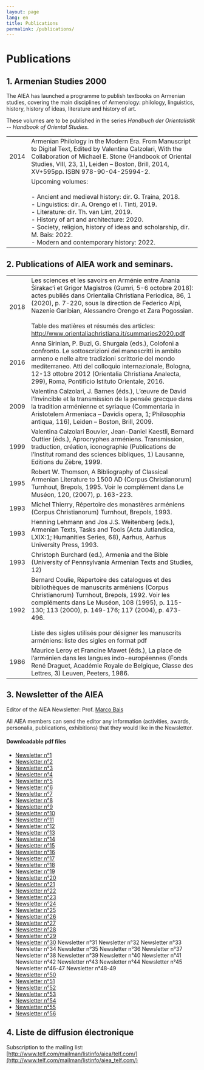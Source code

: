 ```yaml
---
layout: page
lang: en
title: Publications
permalink: /publications/
---
```


# Publications


## 1. Armenian Studies 2000

The AIEA has launched a programme to publish textbooks on Armenian studies, covering the main disciplines of Armenology: philology, linguistics, history, history of ideas, literature and history of art.          

These volumes are to be published in the series *Handbuch der Orientalistik -- Handbook of Oriental Studies*.

| | |
|-|-|
| 2014 | Armenian Philology in the Modern Era. From Manuscript to Digital Text, Edited by Valentina Calzolari, With the Collaboration of Michael E. Stone (Handbook of Oriental Studies, VIII, 23, 1), Leiden – Boston, Brill, 2014, XV+595pp. ISBN 978-90-04-25994-2.                                                                                                   |
|      | Upcoming volumes:<br> <br>- Ancient and medieval history: dir. G. Traina, 2018.<br>- Linguistics: dir. A. Orengo et I. Tinti, 2019.<br>- Literature: dir. Th. van Lint, 2019.<br>- History of art and architecture: 2020.<br>- Society, religion, history of ideas and scholarship, dir. M. Bais: 2022.<br>- Modern and contemporary history: 2022.  |



## 2. Publications of AIEA work and seminars.

| | |
|------|-------------|
| 2018 | Les sciences et les savoirs en Arménie entre Anania Širakac‘i et Grigor Magistros (Gumri, 5-6 octobre 2018): actes publiés dans Orientalia Christiana Periodica, 86, 1 (2020), p. 7-220, sous la direction de Federico Alpi, Nazenie Garibian, Alessandro Orengo et Zara Pogossian.<br> <br>Table des matières et résumés des articles: http://www.orientaliachristiana.it/summaries2020.pdf  |
| 2016 | Anna Sirinian, P. Buzi, G. Shurgaia (eds.), Colofoni a  confronto. Le sottoscrizioni dei manoscritti in ambito armeno e nelle  altre tradizioni scrittorie del mondo mediterraneo. Atti del colloquio internazionale, Bologna, 12-13 ottobre 2012 (Orientalia Christiana Analecta, 299), Roma, Pontificio Istituto Orientale, 2016.                                                           |
| 2009 | Valentina Calzolari, J. Barnes (éds.), L’œuvre de David l’Invincible et la transmission de la pensée grecque dans la tradition arménienne et syriaque (Commentaria in Aristotelem Armeniaca – Davidis opera, 1; Philosophia antiqua, 116), Leiden – Boston, Brill, 2009.                                                                                                                      |
| 1999 | Valentina Calzolari Bouvier, Jean-Daniel Kaestli, Bernard Outtier (éds.), Aprocryphes arméniens. Transmission, traduction, création, iconographie (Publications de l’Institut romand des sciences bibliques, 1) Lausanne, Editions du Zèbre, 1999.                                                                                                                                            |
| 1995 | Robert W. Thomson, A Bibliography of Classical Armenian Literature to 1500 AD (Corpus Christianorum) Turnhout, Brepols, 1995. Voir le complément dans Le Muséon, 120, (2007), p. 163-223.                                                                                                                                                                                                     |
| 1993 | Michel Thierry, Répertoire des monastères arméniens (Corpus Christianorum) Turnhout, Brepols, 1993.                                                                                                                                                                                                                                                                                           |
| 1993 | Henning Lehmann and Jos J.S. Weitenberg (eds.), Armenian Texts, Tasks and Tools (Acta Jutlandica, LXIX:1; Humanities Series, 68), Aarhus, Aarhus University Press, 1993.                                                                                                                                                                                                                      |
| 1993 | Christoph Burchard (ed.), Armenia and the Bible (University of Pennsylvania Armenian Texts and Studies, 12)                                                                                                                                                                                                                                                                                   |
| 1992 | Bernard Coulie, Répertoire des catalogues et des bibliothèques de manuscrits arméniens (Corpus Christianorum) Turnhout, Brepols, 1992. Voir les compléments dans Le Muséon, 108 (1995), p. 115-130; 113 (2000), p. 149-176; 117 (2004), p. 473-496.<br> <br>Liste des sigles utilisés pour désigner les manuscrits arméniens: liste des sigles en format pdf                                  |
| 1986 | Maurice Leroy et Francine Mawet (éds.), La place de l’arménien dans les langues indo-européennes (Fonds René Draguet, Académie Royale de Belgique, Classe des Lettres, 3) Leuven, Peeters, 1986.                                                                                                                                                                                              |
## 3. Newsletter of the AIEA

Editor of the AIEA Newsletter: Prof. [Marco Bais](marbais@hotmail.com)

All AIEA members can send the editor any information (activities, awards, personalia, publications, exhibitions) that they would like in the Newsletter.

#### Downloadable pdf files

- [Newsletter n°1](https://sites.uclouvain.be/aiea/publications/aieanewsletter1-compressed/)
- [Newsletter n°2](https://sites.uclouvain.be/aiea/publications/aieanewsletter2-compressed/)
- [Newsletter n°3](https://sites.uclouvain.be/aiea/publications/aieanewsletter3-compressed/)
- [Newsletter n°4](https://sites.uclouvain.be/aiea/publications/aieanewsletter4-compressed/)
- [Newsletter n°5](https://sites.uclouvain.be/aiea/publications/aieanewsletter5-compressed/)
- [Newsletter n°6](https://sites.uclouvain.be/aiea/publications/aieanewsletter6-compressed/)
- [Newsletter n°7](https://sites.uclouvain.be/aiea/publications/aieanewsletter7-compressed/)
- [Newsletter n°8](https://sites.uclouvain.be/aiea/publications/aieanewsletter8-compressed/)
- [Newsletter n°9](https://sites.uclouvain.be/aiea/publications/aieanewsletter9-compressed/)
- [Newsletter n°10](https://sites.uclouvain.be/aiea/publications/aieanewsletter10-compressed/)
- [Newsletter n°11](https://sites.uclouvain.be/aiea/publications/aieanewsletter11-compressed/)
- [Newsletter n°12](https://sites.uclouvain.be/aiea/publications/aieanewsletter12-compressed/)
- [Newsletter n°13](https://sites.uclouvain.be/aiea/publications/aieanewsletter13-compressed/)
- [Newsletter n°14](https://sites.uclouvain.be/aiea/publications/aieanewsletter14-compressed/)
- [Newsletter n°15](https://sites.uclouvain.be/aiea/publications/aieanewsletter15-compressed/)
- [Newsletter n°16](https://sites.uclouvain.be/aiea/publications/aieanewsletter16-compressed/)
- [Newsletter n°17](https://sites.uclouvain.be/aiea/publications/aieanewsletter17-compressed/)
- [Newsletter n°18](https://sites.uclouvain.be/aiea/publications/aieanewsletter18-compressed/)
- [Newsletter n°19](https://sites.uclouvain.be/aiea/publications/aieanewsletter19-compressed/)
- [Newsletter n°20](https://sites.uclouvain.be/aiea/publications/aieanewsletter20-compressed/)
- [Newsletter n°21](https://sites.uclouvain.be/aiea/publications/aieanewsletter21-compressed/)
- [Newsletter n°22](https://sites.uclouvain.be/aiea/publications/aieanewsletter22-compressed/)
- [Newsletter n°23](https://sites.uclouvain.be/aiea/publications/aieanewsletter23-compressed/)
- [Newsletter n°24](https://sites.uclouvain.be/aiea/publications/aieanewsletter24-compressed/)
- [Newsletter n°25](https://sites.uclouvain.be/aiea/publications/aieanewsletter25-compressed/)
- [Newsletter n°26](https://sites.uclouvain.be/aiea/publications/aieanewsletter26-compressed/)
- [Newsletter n°27](https://sites.uclouvain.be/aiea/publications/aieanewsletter27-compressed/)
- [Newsletter n°28](https://sites.uclouvain.be/aiea/publications/aieanewsletter28-compressed/)
- [Newsletter n°29](https://sites.uclouvain.be/aiea/publications/aieanewsletter29-compressed/)
- [Newsletter n°30](https://sites.uclouvain.be/aiea/publications/aieanewsletter30-compressed/)
  Newsletter n°31
  Newsletter n°32
  Newsletter n°33
  Newsletter n°34
  Newsletter n°35
  Newsletter n°36
  Newsletter n°37
  Newsletter n°38
  Newsletter n°39
  Newsletter n°40
  Newsletter n°41
  Newsletter n°42
  Newsletter n°43
  Newsletter n°44
  Newsletter n°45
  Newsletter n°46-47
  Newsletter n°48-49
- [Newsletter n°50](https://sites.uclouvain.be/aiea/publications/aieanewsletter50/)
- [Newsletter n°51](https://sites.uclouvain.be/aiea/publications/newsletter-nr-51/)
- [Newsletter n°52](https://sites.uclouvain.be/aiea/publications/newsletter-n52/)
- [Newsletter n°53](https://sites.uclouvain.be/aiea/wp-content/uploads/2014/03/AIEA_Newsletter_53.pdf)
- [Newsletter n°54](https://sites.uclouvain.be/aiea/wp-content/uploads/2014/03/AIEA_Newsletter_54-compressed.pdf)
- [Newsletter n°55](https://sites.uclouvain.be/aiea/wp-content/uploads/2021/07/Newsletter-n°55.pdf)
- [Newsletter n°56](https://sites.uclouvain.be/aiea/wp-content/uploads/2021/08/AIEA_Newsletter_56-compressed.pdf)

## 4. Liste de diffusion électronique

Subscription to the mailing list:
[http://www.telf.com/mailman/listinfo/aiea/telf.com/](http://www.telf.com/mailman/listinfo/aiea_telf.com/)
